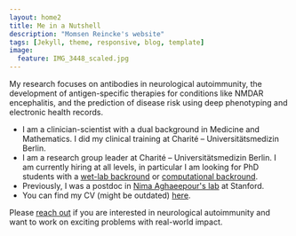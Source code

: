 ```yaml
---
layout: home2
title: Me in a Nutshell
description: "Momsen Reincke's website"
tags: [Jekyll, theme, responsive, blog, template]
image:
  feature: IMG_3448_scaled.jpg
---
```


My research focuses on antibodies in neurological autoimmunity, the development of antigen-specific therapies for conditions like NMDAR encephalitis, and the prediction of disease risk using deep phenotyping and electronic health records. 
- I am a clinician-scientist with a dual background in Medicine and Mathematics. I did my clinical training at Charité – Universitätsmedizin Berlin.
- I am a research group leader at Charité – Universitätsmedizin Berlin. I am currently hiring at all levels, in particular I am looking for PhD students with a <a href="https://karriere.charite.de/en/job-vacancies/detail/4041/" target="_blank">wet-lab backround</a> or <a href="https://karriere.charite.de/en/job-vacancies/detail/4042/" target="_blank">computational backround</a>.
- Previously, I was a postdoc in <a href="https://nalab.stanford.edu/team/nima-aghaeepour/" target="_blank">Nima Aghaeepour's lab</a> at Stanford.
- You can find my CV (might be outdated) <a href="Momsen_CV_2024_10.pdf" >here</a>.

Please <a href="mailto:momsen.reincke@charite.de">reach out</a> if you are interested in neurological autoimmunity and want to work on exciting problems with real-world impact.
